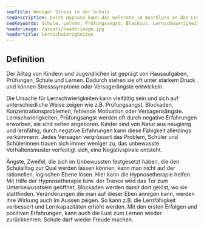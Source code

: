 ```yaml
---
seoTitle: Weniger Stress in der Schule
seoDescription: Durch Hypnose kann das Gelernte im Anschluss an das Lernen im Gedächtnis besser abgespeichert und dadurch besser abgerufen werden.
seoKeywords: Schule, Lernen, Prüfungsangst, Blackout, Lernschwierigkeiten, Angst vor der Schule, einfacher Lernen, Prüfungen effektiver vorbereiten können, Hausaufgaben, Merkfähigkeit und Lerngeschwindigkeit erhöhen, Fixierung des Gelernten im Gedächtnis, Lampenfieber
headerimage: /assets/headerimage.jpg
headertitle: Lernschwierigkeiten
---
```


## Definition
Der Alltag von Kindern und Jugendlichen ist geprägt von Hausaufgaben, Prüfungen, Schule und Lernen. Dadurch stehen sie oft unter starkem Druck und können Stresssymptome oder Versagerängste entwickeln.

Die Ursache für Lernschwierigkeiten kann vielfältig sein und sich auf unterschiedliche Weise zeigen wie z.B. Prüfungsangst, Blockaden, Konzentrationsproblemen, fehlende Motivation oder Versagensängste. Lernschwierigkeiten, Prüfungsangst werden oft durch negative Erfahrungen erworben, sie sind selten angeboren. Kinder sind von Natur aus neugierig und lernfähig, durch negative Erfahrungen kann diese Fähigkeit allerdings verkümmern. Jedes Versagen vergrössert das Problem, Schüler und Schülerinnen trauen sich immer weniger zu, das unbewusste Verhaltensmuster verfestigt sich, eine Negativspirale entsteht.

Ängste, Zweifel, die sich im Unbewussten festgesetzt haben, die den Schulalltag zur Qual werden lassen können, kann man nicht auf der rationellen, logischen Ebene lösen. Hier kann die Hypnosetherapie helfen. Mit Hilfe der Hypnosetherapie bzw. der Trance wird das Tor zum Unterbewusstsein geöffnet, Blockaden werden damit dort gelöst, wo sie stattfinden. Veränderungen die man auf dieser Eben anregen kann, werden ihre Wirkung auch im Aussen zeigen. So kann z.B. die Lernfähigkeit verbessert und Lernkapazitäten erhöht werden.
Mit den ersten Erfolgen und positiven Erfahrungen, kann auch die Lust zum Lernen wieder zurückkehren. Schule darf wieder Freude machen.
